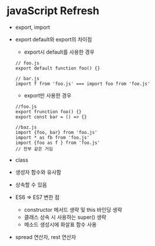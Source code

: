# javaScript Refresh

* export, import
 * export default와 export의 차이점
   - export시 default를 사용한 경우
   ```
   // foo.js
   export default function foo() {}

   // bar.js
   import f from 'foo.js' === import foo from 'foo.js'
   ```
   - export만 사용한 경우
   ```
   //foo.js
   export frunction foo() {}
   export const bar = () => {}

   //baz.js 
   import {foo, bar} from 'foo.js'
   import * as fb from 'foo.js'
   import {foo as f } from 'foo.js'
   // 전부 같은 거임
   ```

* class 
 * 생성자 함수와 유사함
 * 상속할 수 있음
 * ES6 => ES7 변한 점
   - constructor 메서드 생략 및 this 바인딩 생략
   - 클래스 상속 시 사용하는 super() 생략
   - 메소드 생성시에 화살표 함수 사용

* spread 연산자, rest 연산자